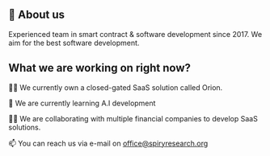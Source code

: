 ## 🚀 About us
Experienced team in smart contract & software development since 2017.
We aim for the best software development. 




## What we are working on right now?
👩‍💻 We currently own a closed-gated SaaS solution called Orion. 

🧠 We are currently learning A.I development

👯‍♀️ We are collaborating with multiple financial companies to develop SaaS solutions.

📫 You can reach us via e-mail on office@spiryresearch.org
